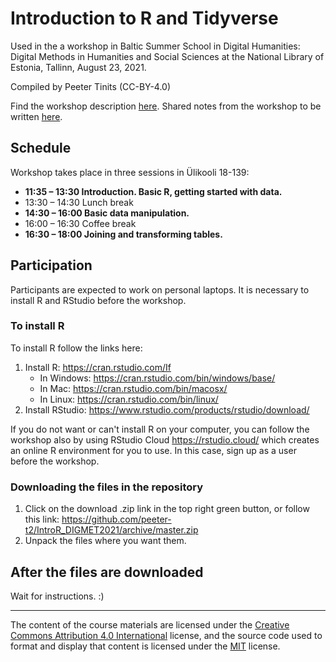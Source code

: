 # Introduction to R and Tidyverse

Used in the a workshop in Baltic Summer School in Digital Humanities: Digital Methods in Humanities and Social Sciences at the National Library of Estonia, Tallinn, August 23, 2021.

Compiled by Peeter Tinits (CC-BY-4.0)

Find the workshop description [here](workshop_description.md). Shared notes from the workshop to be written [here](https://hackmd.io/@OGZFb2mRSA65ybyn4hSfkQ/SkpNKzxWK/edit).

## Schedule

Workshop takes place in three sessions in Ülikooli 18-139:
- **11:35 – 13:30 Introduction. Basic R, getting started with data.**
- 13:30 – 14:30 Lunch break
- **14:30 – 16:00 Basic data manipulation.**
- 16:00 – 16:30 Coffee break
- **16:30 – 18:00 Joining and transforming tables.**

## Participation

Participants are expected to work on personal laptops. It is necessary to install R and RStudio before the workshop.

### To install R

To install R follow the links here:

1) Install R: https://cran.rstudio.com/If 
   - In Windows: https://cran.rstudio.com/bin/windows/base/
   - In Mac: https://cran.rstudio.com/bin/macosx/
   - In Linux: https://cran.rstudio.com/bin/linux/
2) Install RStudio: https://www.rstudio.com/products/rstudio/download/

If you do not want or can't install R on your computer, you can follow the workshop also by using RStudio Cloud https://rstudio.cloud/ which creates an online R environment for you to use. In this case, sign up as a user before the workshop.

### Downloading the files in the repository
1) Click on the download .zip link in the top right green button, or follow this link: https://github.com/peeter-t2/IntroR_DIGMET2021/archive/master.zip
2) Unpack the files where you want them.

## After the files are downloaded

Wait for instructions. :)


--------------

The content of the course materials are licensed under the [Creative Commons Attribution 4.0 International](https://creativecommons.org/licenses/by/4.0/) license, and the source code used to format and display that content is licensed under the [MIT](https://choosealicense.com/licenses/mit/) license.

